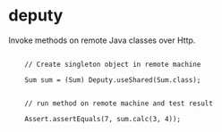 # deputy
Invoke methods on remote Java classes over Http.


```

    // Create singleton object in remote machine
        
    Sum sum = (Sum) Deputy.useShared(Sum.class);


    // run method on remote machine and test result

    Assert.assertEquals(7, sum.calc(3, 4));

```


